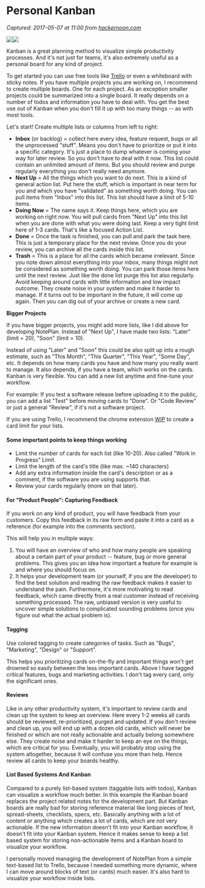 # Personal Kanban

_Captured: 2017-05-07 at 11:00 from [hackernoon.com](https://hackernoon.com/personal-kanban-11f6a5196b00)_

![](https://cdn-images-1.medium.com/freeze/max/30/1*XQxWW_v685cJksr2F2ZLNg.png?q=20)![](https://cdn-images-1.medium.com/max/1000/1*XQxWW_v685cJksr2F2ZLNg.png)

Kanban is a great planning method to visualize simple productivity processes. And it's not just for teams, it's also extremely useful as a personal board for any kind of project.

To get started you can use free tools like [Trello](http://trello.com/) or even a whiteboard with sticky notes. If you have multiple projects you are working on, I recommend to create multiple boards. One for each project. As an exception smaller projects could be summarized into a single board. It really depends on a number of todos and information you have to deal with. You get the best use out of Kanban when you don't fill it up with too many things -- as with most tools.

Let's start! Create multiple lists or columns from left to right:

  * **Inbox** (or backlog) = collect here every idea, feature request, bugs or all the unprocessed "stuff". Means you don't have to prioritize or put it into a specific category. It's just a place to dump whatever is coming your way for later review. So you don't have to deal with it now. This list could contain an unlimited amount of items. But you should review and purge regularly everything you don't really need anymore.
  * **Next Up** = All the things which you want to do next. This is a kind of general action list. Put here the stuff, which is important in near term for you and which you have "validated" as something worth doing. You can pull items from "Inbox" into this list. This list should have a limit of 5-10 items.
  * **Doing Now** = The name says it. Keep things here, which you are working on right now. You will pull cards from "Next Up" into this list when you are done with what you were doing last. Keep a very tight limit here of 1-3 cards. That's like a focused Action List.
  * **Done** = Once the task is finished, you can pull and park the task here. This is just a temporary place for the next review. Once you do your review, you can archive all the cards inside this list.
  * **Trash** = This is a place for all the cards which became irrelevant. Since you note down almost everything into your inbox, many things might not be considered as something worth doing. You can park those items here until the next review. Just like the done list purge this list also regularly. Avoid keeping around cards with little information and low impact outcome. They create noise in your system and make it harder to manage. If it turns out to be important in the future, it will come up again. Then you can dig out of your archive or create a new card.

**Bigger Projects**

If you have bigger projects, you might add more lists, like I did above for developing NotePlan. Instead of "Next Up", I have made two lists: "Later" (limit = 20), "Soon" (limit = 10).

Instead of using "Later" and "Soon" this could be also split up into a rough estimate, such as "This Month", "This Quarter", "This Year", "Some Day", etc. It depends on how many cards you have and how many you really want to manage. It also depends, if you have a team, which works on the cards. Kanban is very flexible. You can add a new list anytime and fine-tune your workflow.

For example: If you test a software release before uploading it to the public, you can add a list "Test" before moving cards to "Done". Or "Code Review" or just a general "Review", if it's not a software project.

If you are using Trello, I recommend the chrome extension [WIP](https://chrome.google.com/webstore/detail/kanban-wip-for-trello/oekefjibcnongmmmmkdiofgeppfkmdii) to create a card limit for your lists.

#### Some important points to keep things working

  * Limit the number of cards for each list (like 10-20). Also called "Work in Progress" Limit.
  * Limit the length of the card's title (like max. ~140 characters)
  * Add any extra information inside the card's description or as a comment, if the software you are using supports that.
  * Review your cards regularly (more on that later).

#### For "Product People": Capturing Feedback

If you work on any kind of product, you will have feedback from your customers. Copy this feedback in its raw form and paste it into a card as a reference (for example into the comments section).

This will help you in multiple ways:

  1. You will have an overview of who and how many people are speaking about a certain part of your product -- feature, bug or more general problems. This gives you an idea how important a feature for example is and where you should focus on.
  2. It helps your development team (or yourself, if you are the developer) to find the best solution and reading the raw feedback makes it easier to understand the pain. Furthermore, it's more motivating to read feedback, which came directly from a real customer instead of receiving something processed. The raw, unbiased version is very useful to uncover simple solutions to complicated sounding problems (once you figure out what the actual problem is).

#### Tagging

Use colored tagging to create categories of tasks. Such as "Bugs", "Marketing", "Design" or "Support".

This helps you prioritizing cards on-the-fly and important things won't get drowned so easily between the less important cards. Above I have tagged critical features, bugs and marketing activities. I don't tag every card, only the significant ones.

#### Reviews

Like in any other productivity system, it's important to review cards and clean up the system to keep an overview. Here every 1-2 weeks all cards should be reviewed, re-prioritized, purged and updated. If you don't review and clean up, you will end up with a dozen old cards, which will never be finished or which are not really actionable and actually belong somewhere else. They create noise and make it harder to keep an eye on the things, which are critical for you. Eventually, you will probably stop using the system altogether, because it will confuse you more than help. Hence review all cards to keep your boards healthy.

#### List Based Systems And Kanban

Compared to a purely list-based system (taggable lists with todos), Kanban can visualize a workflow much better. In this example the Kanban board replaces the project related notes for the development part. But Kanban boards are really bad for storing reference material like long pieces of text, spread-sheets, checklists, specs, etc. Basically anything with a lot of content or anything which creates a lot of cards, which are not very actionable. If the new information doesn't fit into your Kanban workflow, it doesn't fit into your Kanban system. Hence it makes sense to keep a list based system for storing non-actionable items and a Kanban board to visualize your workflow.

I personally moved managing the development of NotePlan from a simple text-based list to Trello, because I needed something more dynamic, where I can move around blocks of text (or cards) much easier. It's also hard to visualize your workflow inside lists.
